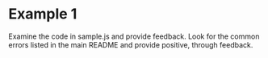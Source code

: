 # Example 1

Examine the code in sample.js and provide feedback. Look for the common errors listed in the main README and provide positive, through feedback.

